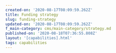 ```yaml
---
created-on: '2020-08-17T08:09:59.262Z'
title: Funding strategy
slug: funding-strategy
updated-on: '2020-08-17T08:09:59.262Z'
f_main-category: cms/main-category/strategy.md
published-on: '2020-08-18T07:36:55.808Z'
layout: '[capabilities].html'
tags: capabilities
---
```



